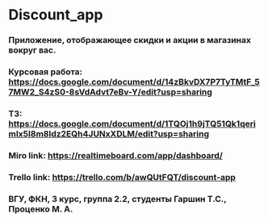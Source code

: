 # Discount_app
### Приложение, отображающее скидки и акции в магазинах вокруг вас.

### Курсовая работа: https://docs.google.com/document/d/14zBkvDX7P7TyTMtF_57MW2_S4zS0-8sVdAdvt7eBv-Y/edit?usp=sharing
### ТЗ: https://docs.google.com/document/d/1TQOj1h9jTQ51Qk1qerimIx5I8m8ldz2EQh4JUNxXDLM/edit?usp=sharing
### Miro link: https://realtimeboard.com/app/dashboard/
### Trello link: https://trello.com/b/awQUtFQT/discount-app
### ВГУ, ФКН, 3 курс, группа 2.2, студенты Гаршин Т.С., Проценко М. А. 
